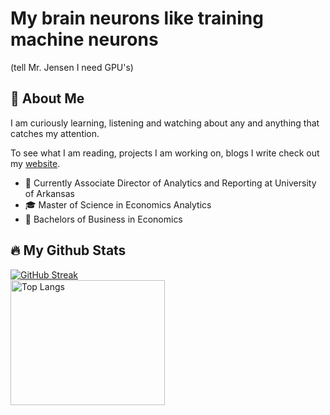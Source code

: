 # My brain neurons like training machine neurons
(tell Mr. Jensen I need GPU's)

## 🌱 About Me

I am curiously learning, listening and watching about any and anything that catches my attention.

To see what I am reading, projects I am working on, blogs I write check out my [website](https://shreyashg.com).

- 💼 Currently Associate Director of Analytics and Reporting at University of Arkansas
- 🎓 Master of Science in Economics Analytics
- 🧠 Bachelors of Business in Economics

## 🔥 My Github Stats
<div align="left">

<a href="https://git.io/streak-stats">
  <img src="https://github-readme-streak-stats-chi-ten.vercel.app?user=shreyashguptas&theme=dark" alt="GitHub Streak" />
</a>

  <br />
  <a href="https://github.com/anuraghazra/github-readme-stats">
    <img src="https://github-readme-stats.vercel.app/api/top-langs/?username=shreyashguptas&layout=compact&theme=vision-friendly-dark&card_width=445" alt="Top Langs" width="70%" height="200" />
  </a>
</div>